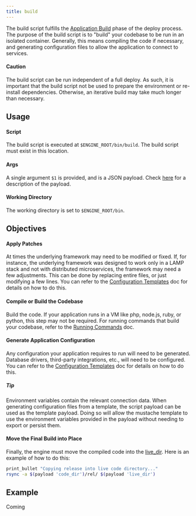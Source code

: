 ```yaml
---
title: build
---
```


The build script fulfills the [Application Build](/engines/how-engines-work#application-build) phase of the deploy process. The purpose of the build script is to "build" your codebase to be run in an isolated container. Generally, this means compiling the code if necessary, and generating configuration files to allow the application to connect to services.

#### Caution

The build script can be run independent of a full deploy. As such, it is important that the build script not be used to prepare the environment or re-install dependencies. Otherwise, an iterative build may take much longer than necessary.

## Usage

#### Script

The build script is executed at `$ENGINE_ROOT/bin/build`. The build script must exist in this location.

#### Args

A single argument `$1` is provided, and is a JSON payload. Check [here](/engines/scripts/#payload) for a description of the payload.

#### Working Directory

The working directory is set to `$ENGINE_ROOT/bin`.

## Objectives

#### Apply Patches

At times the underlying framework may need to be modified or fixed. If, for instance, the underlying framework was designed to work only in a LAMP stack and not with distributed microservices, the framework may need a few adjustments. This can be done by replacing entire files, or just modifying a few lines. You can refer to the [Configuration Templates](/engines/common-tasks/template-generation/) doc for details on how to do this.

#### Compile or Build the Codebase

Build the code. If your application runs in a VM like php, node.js, ruby, or python, this step may not be required. For running commands that build your codebase, refer to the [Running Commands](/engines/common-tasks/running-commands/) doc.

#### Generate Application Configuration

Any configuration your application requires to run will need to be generated. Database drivers, third-party integrations, etc., will need to be configured. You can refer to the [Configuration Templates](/engines/common-tasks/template-generation/) doc for details on how to do this.

##### Tip

Environment variables contain the relevant connection data. When generating configuration files from a template, the script payload can be used as the template payload. Doing so will allow the mustache template to use the environment variables provided in the payload without needing to export or persist them.

#### Move the Final Build into Place

Finally, the engine must move the compiled code into the [live_dir](). Here is an example of how to do this:

```bash
print_bullet "Copying release into live code directory..."
rsync -a $(payload 'code_dir')/rel/ $(payload 'live_dir')
```

## Example

Coming
